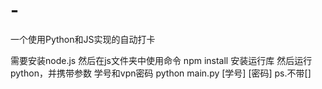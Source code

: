 # -
一个使用Python和JS实现的自动打卡

需要安装node.js 然后在js文件夹中使用命令 npm install 安装运行库
然后运行python，并携带参数 学号和vpn密码
python main.py [学号] [密码] 
ps.不带[]
